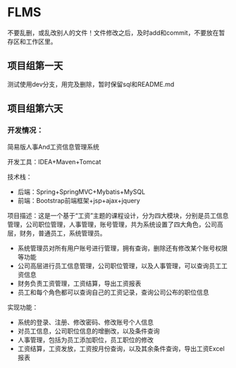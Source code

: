 # FLMS

不要乱删，或乱改别人的文件！文件修改之后，及时add和commit，不要放在暂存区和工作区里。

## 项目组第一天

测试使用dev分支，用完及删除，暂时保留sql和README.md

## 项目组第六天

### 开发情况：

简易版人事And工资信息管理系统

开发工具：IDEA+Maven+Tomcat

技术栈：

- 后端：Spring+SpringMVC+Mybatis+MySQL
- 前端：Bootstrap前端框架+jsp+ajax+jquery

项目描述：这是一个基于“工资”主题的课程设计，分为四大模块，分别是员工信息管理，公司职位管理，人事管理，账号管理，共为系统设置了四大角色，公司高层，财务，普通员工，系统管理员。

- 系统管理员对所有用户账号进行管理，拥有查询，删除还有修改某个账号权限等功能
- 公司高层进行员工信息管理，公司职位管理，以及人事管理，可以查询员工工资信息
- 财务负责工资管理，工资结算，导出工资报表
- 员工和每个角色都可以查询自己的工资记录，查询公司公布的职位信息

实现功能：

- 系统的登录、注册、修改密码、修改账号个人信息
- 对员工信息，公司职位信息的增删改，以及条件查询
- 人事管理，包括为员工添加职位，员工职位的修改
- 工资结算，工资发放，工资按月份查询，以及其余条件查询，导出工资Excel报表
